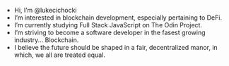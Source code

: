 - Hi, I’m @lukecichocki
- I’m interested in blockchain development, especially pertaining to DeFi.
- I’m currently studying Full Stack JavaScript on The Odin Project.
- I’m striving to become a software developer in the fasest growing industry... Blockchain.
- I believe the future should be shaped in a fair, decentralized manor, in which, we all are treated equal.

<!---
lukecichocki/lukecichocki is a ✨ special ✨ repository because its `README.md` (this file) appears on your GitHub profile.
You can click the Preview link to take a look at your changes.
--->
